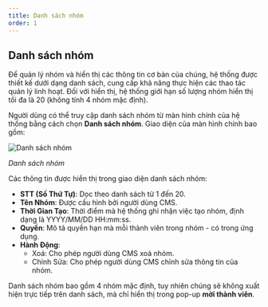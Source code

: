 ```yaml
---
title: Danh sách nhóm
order: 1
---
```


## Danh sách nhóm
Để quản lý nhóm và hiển thị các thông tin cơ bản của chúng, hệ thống được thiết kế dưới dạng danh sách, cung cấp khả năng thực hiện các thao tác quản lý linh hoạt. Đối với hiển thị, hệ thống giới hạn số lượng nhóm hiển thị tối đa là 20 (không tính 4 nhóm mặc định).

Người dùng có thể truy cập danh sách nhóm từ màn hình chính của hệ thống bằng cách chọn **Danh sách nhóm**. Giao diện của màn hình chính bao gồm:

![Danh sách nhóm](/images/streaming-platform/app-management/03-group/list.png)

*Danh sách nhóm*

Các thông tin được hiển thị trong giao diện danh sách nhóm:

- **STT (Số Thứ Tự)**: Dọc theo danh sách từ 1 đến 20.
- **Tên Nhóm**: Được cấu hình bởi người dùng CMS.
- **Thời Gian Tạo**: Thời điểm mà hệ thống ghi nhận việc tạo nhóm, định dạng là YYYY/MM/DD HH:mm:ss.
- **Quyền**: Mô tả quyền hạn mà mỗi thành viên trong nhóm - có trong ứng dụng.
- **Hành Động**:
    - Xoá: Cho phép người dùng CMS xoá nhóm.
    - Chỉnh Sửa: Cho phép người dùng CMS chỉnh sửa thông tin của nhóm.

Danh sách nhóm bao gồm 4 nhóm mặc định, tuy nhiên chúng sẽ không xuất hiện trực tiếp trên danh sách, mà chỉ hiển thị trong pop-up **mời thành viên**. 